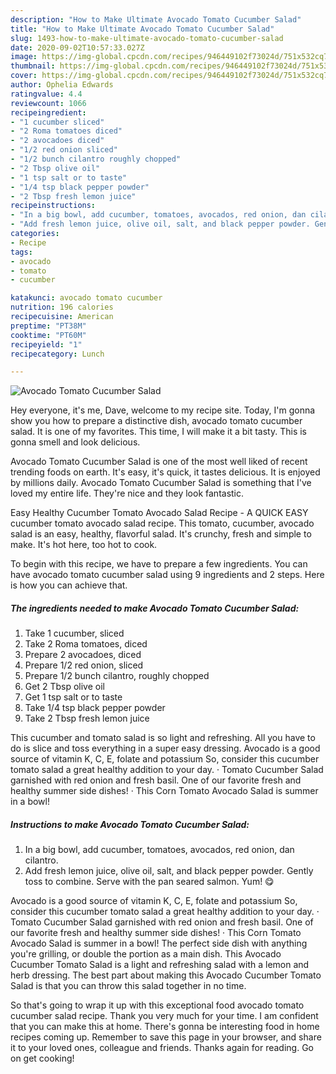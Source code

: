 ```yaml
---
description: "How to Make Ultimate Avocado Tomato Cucumber Salad"
title: "How to Make Ultimate Avocado Tomato Cucumber Salad"
slug: 1493-how-to-make-ultimate-avocado-tomato-cucumber-salad
date: 2020-09-02T10:57:33.027Z
image: https://img-global.cpcdn.com/recipes/946449102f73024d/751x532cq70/avocado-tomato-cucumber-salad-recipe-main-photo.jpg
thumbnail: https://img-global.cpcdn.com/recipes/946449102f73024d/751x532cq70/avocado-tomato-cucumber-salad-recipe-main-photo.jpg
cover: https://img-global.cpcdn.com/recipes/946449102f73024d/751x532cq70/avocado-tomato-cucumber-salad-recipe-main-photo.jpg
author: Ophelia Edwards
ratingvalue: 4.4
reviewcount: 1066
recipeingredient:
- "1 cucumber sliced"
- "2 Roma tomatoes diced"
- "2 avocadoes diced"
- "1/2 red onion sliced"
- "1/2 bunch cilantro roughly chopped"
- "2 Tbsp olive oil"
- "1 tsp salt or to taste"
- "1/4 tsp black pepper powder"
- "2 Tbsp fresh lemon juice"
recipeinstructions:
- "In a big bowl, add cucumber, tomatoes, avocados, red onion, dan cilantro."
- "Add fresh lemon juice, olive oil, salt, and black pepper powder. Gently toss to combine. Serve with the pan seared salmon. Yum! 😋"
categories:
- Recipe
tags:
- avocado
- tomato
- cucumber

katakunci: avocado tomato cucumber 
nutrition: 196 calories
recipecuisine: American
preptime: "PT38M"
cooktime: "PT60M"
recipeyield: "1"
recipecategory: Lunch

---
```



![Avocado Tomato Cucumber Salad](https://img-global.cpcdn.com/recipes/946449102f73024d/751x532cq70/avocado-tomato-cucumber-salad-recipe-main-photo.jpg)

Hey everyone, it's me, Dave, welcome to my recipe site. Today, I'm gonna show you how to prepare a distinctive dish, avocado tomato cucumber salad. It is one of my favorites. This time, I will make it a bit tasty. This is gonna smell and look delicious.

Avocado Tomato Cucumber Salad is one of the most well liked of recent trending foods on earth. It's easy, it's quick, it tastes delicious. It is enjoyed by millions daily. Avocado Tomato Cucumber Salad is something that I've loved my entire life. They're nice and they look fantastic.

Easy Healthy Cucumber Tomato Avocado Salad Recipe - A QUICK EASY cucumber tomato avocado salad recipe. This tomato, cucumber, avocado salad is an easy, healthy, flavorful salad. It&#39;s crunchy, fresh and simple to make. It&#39;s hot here, too hot to cook.


To begin with this recipe, we have to prepare a few ingredients. You can have avocado tomato cucumber salad using 9 ingredients and 2 steps. Here is how you can achieve that.

<!--inarticleads1-->

##### The ingredients needed to make Avocado Tomato Cucumber Salad:

1. Take 1 cucumber, sliced
1. Take 2 Roma tomatoes, diced
1. Prepare 2 avocadoes, diced
1. Prepare 1/2 red onion, sliced
1. Prepare 1/2 bunch cilantro, roughly chopped
1. Get 2 Tbsp olive oil
1. Get 1 tsp salt or to taste
1. Take 1/4 tsp black pepper powder
1. Take 2 Tbsp fresh lemon juice


This cucumber and tomato salad is so light and refreshing. All you have to do is slice and toss everything in a super easy dressing. Avocado is a good source of vitamin K, C, E, folate and potassium So, consider this cucumber tomato salad a great healthy addition to your day. · Tomato Cucumber Salad garnished with red onion and fresh basil. One of our favorite fresh and healthy summer side dishes! · This Corn Tomato Avocado Salad is summer in a bowl! 

<!--inarticleads2-->

##### Instructions to make Avocado Tomato Cucumber Salad:

1. In a big bowl, add cucumber, tomatoes, avocados, red onion, dan cilantro.
1. Add fresh lemon juice, olive oil, salt, and black pepper powder. Gently toss to combine. Serve with the pan seared salmon. Yum! 😋


Avocado is a good source of vitamin K, C, E, folate and potassium So, consider this cucumber tomato salad a great healthy addition to your day. · Tomato Cucumber Salad garnished with red onion and fresh basil. One of our favorite fresh and healthy summer side dishes! · This Corn Tomato Avocado Salad is summer in a bowl! The perfect side dish with anything you&#39;re grilling, or double the portion as a main dish. This Avocado Cucumber Tomato Salad is a light and refreshing salad with a lemon and herb dressing. The best part about making this Avocado Cucumber Tomato Salad is that you can throw this salad together in no time. 

So that's going to wrap it up with this exceptional food avocado tomato cucumber salad recipe. Thank you very much for your time. I am confident that you can make this at home. There's gonna be interesting food in home recipes coming up. Remember to save this page in your browser, and share it to your loved ones, colleague and friends. Thanks again for reading. Go on get cooking!
